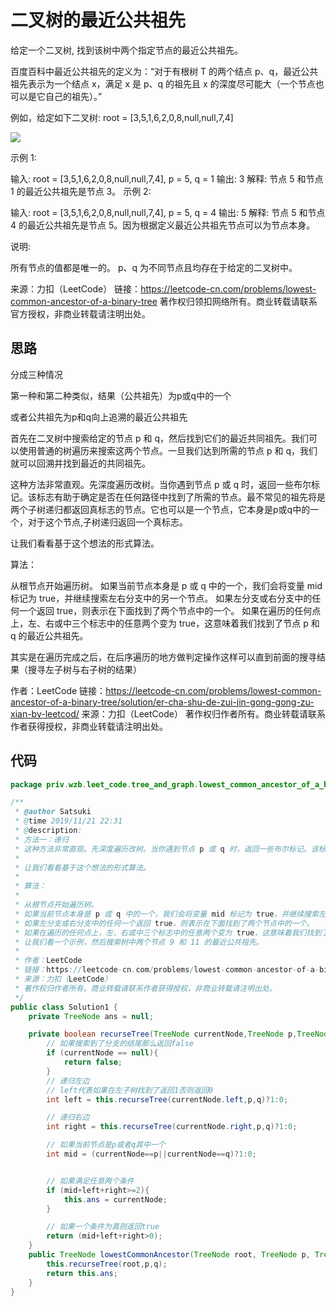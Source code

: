 # 二叉树的最近公共祖先

给定一个二叉树, 找到该树中两个指定节点的最近公共祖先。

百度百科中最近公共祖先的定义为：“对于有根树 T 的两个结点 p、q，最近公共祖先表示为一个结点 x，满足 x 是 p、q 的祖先且 x 的深度尽可能大（一个节点也可以是它自己的祖先）。”

例如，给定如下二叉树:  root = [3,5,1,6,2,0,8,null,null,7,4]



 ![](https://assets.leetcode-cn.com/aliyun-lc-upload/uploads/2018/12/15/binarytree.png)

示例 1:

输入: root = [3,5,1,6,2,0,8,null,null,7,4], p = 5, q = 1
输出: 3
解释: 节点 5 和节点 1 的最近公共祖先是节点 3。
示例 2:

输入: root = [3,5,1,6,2,0,8,null,null,7,4], p = 5, q = 4
输出: 5
解释: 节点 5 和节点 4 的最近公共祖先是节点 5。因为根据定义最近公共祖先节点可以为节点本身。


说明:

所有节点的值都是唯一的。
p、q 为不同节点且均存在于给定的二叉树中。

来源：力扣（LeetCode）
链接：https://leetcode-cn.com/problems/lowest-common-ancestor-of-a-binary-tree
著作权归领扣网络所有。商业转载请联系官方授权，非商业转载请注明出处。

## 思路

分成三种情况

第一种和第二种类似，结果（公共祖先）为p或q中的一个

或者公共祖先为p和q向上追溯的最近公共祖先

首先在二叉树中搜索给定的节点 p 和 q，然后找到它们的最近共同祖先。我们可以使用普通的树遍历来搜索这两个节点。一旦我们达到所需的节点 p 和 q，我们就可以回溯并找到最近的共同祖先。

这种方法非常直观。先深度遍历改树。当你遇到节点 p 或 q 时，返回一些布尔标记。该标志有助于确定是否在任何路径中找到了所需的节点。最不常见的祖先将是两个子树递归都返回真标志的节点。它也可以是一个节点，它本身是p或q中的一个，对于这个节点,子树递归返回一个真标志。

让我们看看基于这个想法的形式算法。

算法：

从根节点开始遍历树。
如果当前节点本身是 p 或 q 中的一个，我们会将变量 mid 标记为 true，并继续搜索左右分支中的另一个节点。
如果左分支或右分支中的任何一个返回 true，则表示在下面找到了两个节点中的一个。
如果在遍历的任何点上，左、右或中三个标志中的任意两个变为 true，这意味着我们找到了节点 p 和 q 的最近公共祖先。

其实是在遍历完成之后，在后序遍历的地方做判定操作这样可以直到前面的搜寻结果（搜寻左子树与右子树的结果）

作者：LeetCode
链接：https://leetcode-cn.com/problems/lowest-common-ancestor-of-a-binary-tree/solution/er-cha-shu-de-zui-jin-gong-gong-zu-xian-by-leetcod/
来源：力扣（LeetCode）
著作权归作者所有。商业转载请联系作者获得授权，非商业转载请注明出处。



## 代码

```java
package priv.wzb.leet_code.tree_and_graph.lowest_common_ancestor_of_a_binary_tree_236;

/**
 * @author Satsuki
 * @time 2019/11/21 22:31
 * @description:
 * 方法一：递归
 * 这种方法非常直观。先深度遍历改树。当你遇到节点 p 或 q 时，返回一些布尔标记。该标志有助于确定是否在任何路径中找到了所需的节点。最不常见的祖先将是两个子树递归都返回真标志的节点。它也可以是一个节点，它本身是p或q中的一个，对于这个节点,子树递归返回一个真标志。
 *
 * 让我们看看基于这个想法的形式算法。
 *
 * 算法：
 *
 * 从根节点开始遍历树。
 * 如果当前节点本身是 p 或 q 中的一个，我们会将变量 mid 标记为 true，并继续搜索左右分支中的另一个节点。
 * 如果左分支或右分支中的任何一个返回 true，则表示在下面找到了两个节点中的一个。
 * 如果在遍历的任何点上，左、右或中三个标志中的任意两个变为 true，这意味着我们找到了节点 p 和 q 的最近公共祖先。
 * 让我们看一个示例，然后搜索树中两个节点 9 和 11 的最近公共祖先。
 *
 * 作者：LeetCode
 * 链接：https://leetcode-cn.com/problems/lowest-common-ancestor-of-a-binary-tree/solution/er-cha-shu-de-zui-jin-gong-gong-zu-xian-by-leetcod/
 * 来源：力扣（LeetCode）
 * 著作权归作者所有。商业转载请联系作者获得授权，非商业转载请注明出处。
 */
public class Solution1 {
    private TreeNode ans = null;

    private boolean recurseTree(TreeNode currentNode,TreeNode p,TreeNode q){
        // 如果搜索到了分支的结尾那么返回false
        if (currentNode == null){
            return false;
        }
        // 递归左边
        // left代表如果在左子树找到了返回1否则返回0
        int left = this.recurseTree(currentNode.left,p,q)?1:0;

        // 递归右边
        int right = this.recurseTree(currentNode.right,p,q)?1:0;

        // 如果当前节点是p或者q其中一个
        int mid = (currentNode==p||currentNode==q)?1:0;


        // 如果满足任意两个条件
        if (mid+left+right>=2){
            this.ans = currentNode;
        }

        // 如果一个条件为真则返回true
        return (mid+left+right>0);
    }
    public TreeNode lowestCommonAncestor(TreeNode root, TreeNode p, TreeNode q) {
        this.recurseTree(root,p,q);
        return this.ans;
    }
}
```

